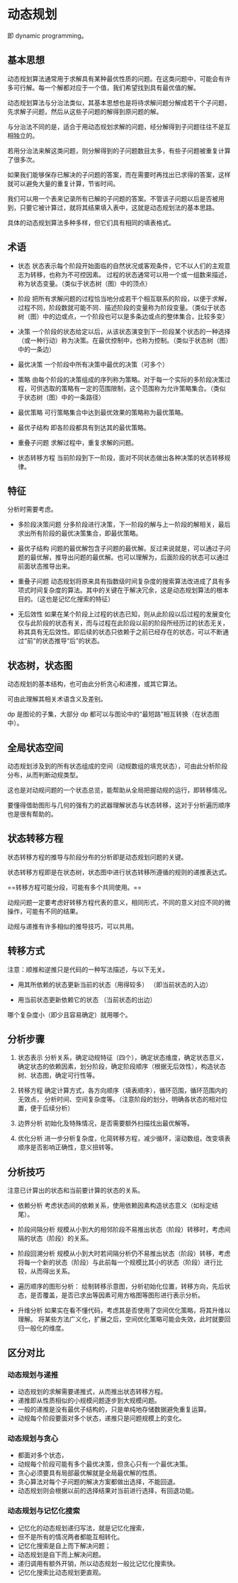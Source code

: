 # 动态规划

即 dynamic programming。

## 基本思想

动态规划算法通常用于求解具有某种最优性质的问题。在这类问题中，可能会有许多可行解。每一个解都对应于一个值，我们希望找到具有最优值的解。

动态规划算法与分治法类似，其基本思想也是将待求解问题分解成若干个子问题，先求解子问题，然后从这些子问题的解得到原问题的解。

与分治法不同的是，适合于用动态规划求解的问题，经分解得到子问题往往不是互相独立的。

若用分治法来解这类问题，则分解得到的子问题数目太多，有些子问题被重复计算了很多次。

如果我们能够保存已解决的子问题的答案，而在需要时再找出已求得的答案，这样就可以避免大量的重复计算，节省时间。

我们可以用一个表来记录所有已解的子问题的答案。不管该子问题以后是否被用到，只要它被计算过，就将其结果填入表中，这就是动态规划法的基本思路。

具体的动态规划算法多种多样，但它们具有相同的填表格式。

## 术语

- 状态
	状态表示每个阶段开始面临的自然状况或客观条件，它不以人们的主观意志为转移，也称为不可控因素。
	过程的状态通常可以用一个或一组数来描述，称为状态变量。（类似于状态树（图）中的顶点）

- 阶段
	把所有求解问题的过程恰当地分成若干个相互联系的阶段，以便于求解，过程不同，阶段数就可能不同．描述阶段的变量称为阶段变量。（类似于状态树（图）中的边或点，一个阶段也可以是多条边或点的整体集合，比较多变）

- 决策
	一个阶段的状态给定以后，从该状态演变到下一阶段某个状态的一种选择（或一种行动）称为决策。在最优控制中，也称为控制。（类似于状态树（图）中的一条边）

- 最优决策
	一个阶段中所有决策中最优的决策（可多个）

- 策略
	由每个阶段的决策组成的序列称为策略。对于每一个实际的多阶段决策过程，可供选取的策略有一定的范围限制，这个范围称为允许策略集合。（类似于状态树（图）中的一条路径）

- 最优策略
	可行策略集合中达到最优效果的策略称为最优策略。

- 最优子结构
	即各阶段都具有到达其的最优策略。

- 重叠子问题
	求解过程中，重复求解的问题。

- 状态转移方程
	当前阶段到下一阶段，面对不同状态做出各种决策的状态转移规律。
## 特征

分析时需要考虑。

- 多阶段决策问题
	分多阶段进行决策，下一阶段的解与上一阶段的解相关，最后求出所有阶段的最优决策集合，即最优策略。

- 最优子结构
	问题的最优解包含子问题的最优解。反过来说就是，可以通过子问题的最优解，推导出问题的最优解。也可以理解为，后面阶段的状态可以通过前面状态推导出来。

- 重叠子问题
	动态规划将原来具有指数级时间复杂度的搜索算法改进成了具有多项式时间复杂度的算法。其中的关键在于解决冗余，这是动态规划算法的根本目的。（这也是记忆化搜索的特征）

- 无后效性
	如果在某个阶段上过程的状态已知，则从此阶段以后过程的发展变化仅与此阶段的状态有关，而与过程在此阶段以前的阶段所经历过的状态无关，称其具有无后效性。即后续的状态只依赖于之前已经存在的状态，可以不断通过“前”的状态推导“后”的状态。
## 状态树，状态图

动态规划的基本结构，也可由此分析贪心和递推，或其它算法。

可由此理解其相关术语含义及差别。

dp 是图论的子集，大部分 dp 都可以与图论中的“最短路”相互转换（在状态图中）。

## 全局状态空间

动态规划涉及到的所有状态组成的空间（动规数组的填充状态），可由此分析阶段分布，从而判断动规类型。

这也是对动规问题的一个状态总览，能帮助从全局把握动规的运行，即转移情况。

要懂得借助图形与几何的强有力的武器理解状态与状态转移，这对于分析遍历顺序也是很有帮助的。

## 状态转移方程

状态转移方程的推导与阶段分布的分析即是动态规划问题的关键。

状态转移方程即是在状态树，状态图中进行状态转移所遵循的规则的递推表达式。

==转移方程可能分段，可能有多个共同使用。==

动规问题一定要考虑好转移方程代表的意义，相同形式，不同的意义对应不同的微操作，可能有不同的结果。

动规与递推有许多相似的推导技巧，可以共用。

## 转移方式

注意：顺推和逆推只是代码的一种写法描述，与以下无关。

- 用其所依赖的状态更新当前的状态（用得较多）
	（即当前状态的入边）

- 用当前状态更新依赖它的状态
	（当前状态的出边）

哪个复杂度小（即少且容易确定）就用哪个。

## 分析步骤

1. 状态表示
	分析关系，确定动规特征（四个），确定状态维度，确定状态意义，确定状态的依赖因素，划分阶段，确定阶段顺序（根据无后效性），构造状态树、状态图，确定可行性等。

2. 转移方程
	确定计算方式，各方向顺序（填表顺序），循环范围，循环范围内的无效点，
	分析时间、空间复杂度等。（注意阶段的划分，明确各状态的相对位置，便于后续分析）

3. 边界分析
	初始化及特殊情况，是否需要额外扫描找出最优解等。

4. 优化分析
	进一步分析复杂度，化简转移方程，减少循环，滚动数组，改变填表顺序是否影响正确性，意义扭转等。
## 分析技巧

注意已计算出的状态和当前要计算的状态的关系。

- 依赖分析
	考虑状态间的依赖关系，使用依赖因素构造状态意义（如标定结尾）。

- 阶段间隔分析
	规模从小到大的相邻阶段不易推出状态（阶段）转移时，考虑间隔的状态（阶段）的关系。

- 阶段回溯分析
	规模从小到大时若间隔分析仍不易推出状态（阶段）转移，考虑将每一个新的状态（阶段）与此前每一个规模比其小的状态（阶段）进行比较，从而得出关系。

- 遍历顺序的图形分析：
	绘制转移示意图，分析初始化位置，转移方向，先后状态，是否覆盖，是否已求出等因素可用方格图等图形进行表示分析。

- 升维分析
	如果实在看不懂代码，考虑其是否使用了空间优化策略，将其升维以理解。
	将某些方法广义化，扩展之后，空间优化策略可能会失效，此时就要回归一般化的维度。

## 区分对比

### 动态规划与递推

- 动态规划的求解需要递推式，从而推出状态转移方程。
- 递推即从性质相似的小规模问题逐步到大规模问题。
- 一般的递推是没有最优子结构的，只是单纯地存储数据避免重复运算。
- 动规每个阶段要面对多个状态，递推只是问题规模上的变化。


### 动态规划与贪心

- 都面对多个状态，
- 动规每个阶段可能有多个最优决策，但贪心只有一个最优决策。
- 贪心必须要具有局部最优解就是全局最优解的性质。
- 贪心算法对每个子问题的解决方案都做出选择，不能回退。
- 动态规划则会根据以前的选择结果对当前进行选择，有回退功能。


### 动态规划与记忆化搜索

- 记忆化的动态规划递归写法，就是记忆化搜索，
- 但不是所有的情况两者都能互相转化。
- 记忆化搜索是自上而下解决问题；
- 动态规划是自下而上解决问题。
- 递归调用有额外开销，所以动态规划一般比记忆化搜索快。
- 记忆化搜索比动态规划更直观。